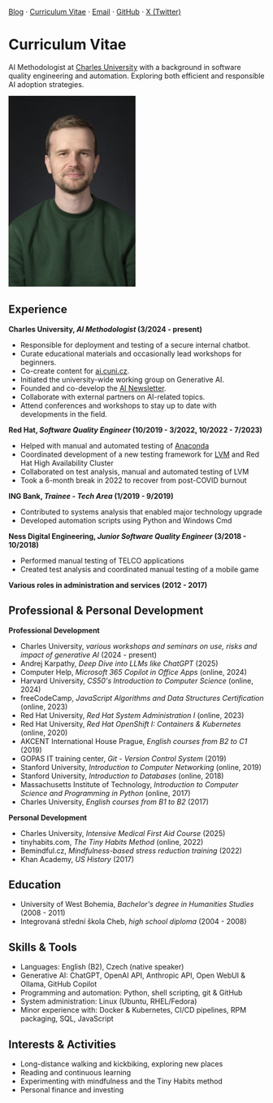 [Blog](/README.md) ⋅ [Curriculum Vitae](/cv.md) ⋅ [Email](mailto:beranek@duck.com) ⋅ [GitHub](https://github.com/peberanek) ⋅ [X (Twitter)](https://x.com/peberanek)

# Curriculum Vitae

AI Methodologist at [Charles University](https://cuni.cz/UKEN-1.html) with a background in software quality engineering and automation. Exploring both efficient and responsible AI adoption strategies.

<img src="/media/portrait.jpg" alt="portrait" width="250" style="max-width: 100%;">

## Experience

**Charles University, _AI Methodologist_ (3/2024 - present)**
* Responsible for deployment and testing of a secure internal chatbot.  
* Curate educational materials and occasionally lead workshops for beginners.  
* Co-create content for [ai.cuni.cz](https://ai.cuni.cz/).  
* Initiated the university-wide working group on Generative AI.
* Founded and co-develop the [AI Newsletter](https://ai.cuni.cz/AI-64.html).  
* Collaborate with external partners on AI-related topics.  
* Attend conferences and workshops to stay up to date with developments in the field.  

**Red Hat, _Software Quality Engineer_ (10/2019 - 3/2022, 10/2022 - 7/2023)**
* Helped with manual and automated testing of [Anaconda](https://fedoraproject.org/wiki/Anaconda)
* Coordinated development of a new testing framework for [LVM](https://en.wikipedia.org/wiki/Logical_Volume_Manager_(Linux)) and Red Hat High Availability Cluster
* Collaborated on test analysis, manual and automated testing of LVM
* Took a 6-month break in 2022 to recover from post-COVID burnout

**ING Bank, _Trainee - Tech Area_ (1/2019 - 9/2019)**
* Contributed to systems analysis that enabled major technology upgrade
* Developed automation scripts using Python and Windows Cmd

**Ness Digital Engineering, _Junior Software Quality Engineer_ (3/2018 - 10/2018)**
* Performed manual testing of TELCO applications
* Created test analysis and coordinated manual testing of a mobile game

**Various roles in administration and services (2012 - 2017)**

## Professional & Personal Development

**Professional Development**
* Charles University, _various workshops and seminars on use, risks and impact of generative AI_ (2024 - present)
* Andrej Karpathy, _Deep Dive into LLMs like ChatGPT_ (2025)
* Computer Help, _Microsoft 365 Copilot in Office Apps_ (online, 2024)
* Harvard University, _CS50's Introduction to Computer Science_ (online, 2024)
* freeCodeCamp, _JavaScript Algorithms and Data Structures Certification_ (online, 2023)
* Red Hat University, _Red Hat System Administration I_ (online, 2023)
* Red Hat University, _Red Hat OpenShift I: Containers & Kubernetes_ (online, 2020)
* AKCENT International House Prague, _English courses from B2 to C1_ (2019)
* GOPAS IT training center, _Git - Version Control System_ (2019)
* Stanford University, _Introduction to Computer Networking_ (online, 2019)
* Stanford University, _Introduction to Databases_ (online, 2018)
* Massachusetts Institute of Technology, _Introduction to Computer Science and Programming in Python_ (online, 2017)
* Charles University, _English courses from B1 to B2_ (2017)

**Personal Development**
* Charles University, _Intensive Medical First Aid Course_ (2025)
* tinyhabits.com, _The Tiny Habits Method_ (online, 2022)
* Bemindful.cz, _Mindfulness-based stress reduction training_ (2022)
* Khan Academy, _US History_ (2017)

## Education

* University of West Bohemia, _Bachelor's degree in Humanities Studies_ (2008 - 2011)
* Integrovaná střední škola Cheb, _high school diploma_ (2004 - 2008)

## Skills & Tools

* Languages: English (B2), Czech (native speaker)
* Generative AI: ChatGPT, OpenAI API, Anthropic API, Open WebUI & Ollama, GitHub Copilot
* Programming and automation: Python, shell scripting, git & GitHub
* System administration: Linux (Ubuntu, RHEL/Fedora)
* Minor experience with: Docker & Kubernetes, CI/CD pipelines, RPM packaging, SQL, JavaScript

## Interests & Activities

* Long-distance walking and kickbiking, exploring new places
* Reading and continuous learning
* Experimenting with mindfulness and the Tiny Habits method
* Personal finance and investing

